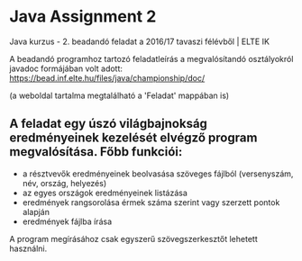 # Java Assignment 2
Java kurzus - 2. beadandó feladat a 2016/17 tavaszi félévből | ELTE IK

A beadandó programhoz tartozó feladatleírás a megvalósítandó osztályokról javadoc formájában volt adott:
https://bead.inf.elte.hu/files/java/championship/doc/

(a weboldal tartalma megtalálható a 'Feladat' mappában is)

A feladat egy úszó világbajnokság eredményeinek kezelését elvégző program megvalósítása.
Főbb funkciói:
-
- a résztvevők eredményeinek beolvasása szöveges fájlból (versenyszám, név, ország, helyezés)
- az egyes országok eredményeinek listázása
- eredmények rangsorolása érmek száma szerint vagy szerzett pontok alapján
- eredmények fájlba írása

A program megírásához csak egyszerű szövegszerkesztőt lehetett használni.
